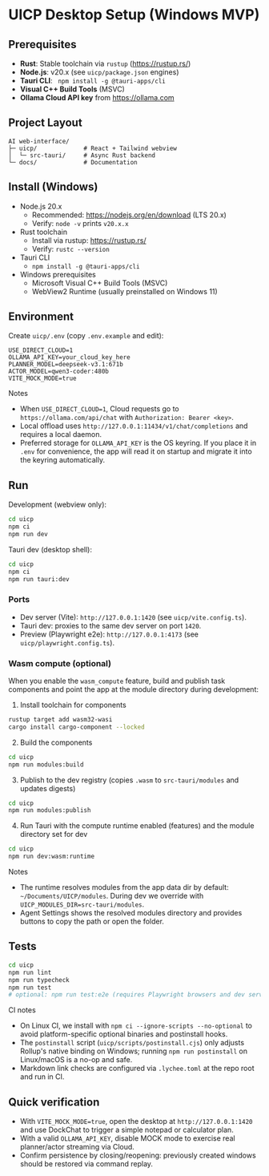 # UICP Desktop Setup (Windows MVP)

## Prerequisites
- **Rust**: Stable toolchain via `rustup` (https://rustup.rs/)
- **Node.js**: v20.x (see `uicp/package.json` engines)
- **Tauri CLI**: ` npm install -g @tauri-apps/cli`
- **Visual C++ Build Tools** (MSVC)
- **Ollama Cloud API key** from https://ollama.com

## Project Layout
```text
AI web-interface/
├─ uicp/             # React + Tailwind webview
│  └─ src-tauri/     # Async Rust backend
└─ docs/             # Documentation
```

## Install (Windows)

- Node.js 20.x
  - Recommended: https://nodejs.org/en/download (LTS 20.x)
  - Verify: `node -v` prints `v20.x.x`
- Rust toolchain
  - Install via rustup: https://rustup.rs/
  - Verify: `rustc --version`
- Tauri CLI
  - `npm install -g @tauri-apps/cli`
- Windows prerequisites
  - Microsoft Visual C++ Build Tools (MSVC)
  - WebView2 Runtime (usually preinstalled on Windows 11)

## Environment

Create `uicp/.env` (copy `.env.example` and edit):

```
USE_DIRECT_CLOUD=1
OLLAMA_API_KEY=your_cloud_key_here
PLANNER_MODEL=deepseek-v3.1:671b
ACTOR_MODEL=qwen3-coder:480b
VITE_MOCK_MODE=true
```

Notes
- When `USE_DIRECT_CLOUD=1`, Cloud requests go to `https://ollama.com/api/chat` with `Authorization: Bearer <key>`.
- Local offload uses `http://127.0.0.1:11434/v1/chat/completions` and requires a local daemon.
 - Preferred storage for `OLLAMA_API_KEY` is the OS keyring. If you place it in `.env` for convenience, the app will read it on startup and migrate it into the keyring automatically.

## Run

Development (webview only):

```bash
cd uicp
npm ci
npm run dev
```

Tauri dev (desktop shell):

```bash
cd uicp
npm ci
npm run tauri:dev
```

### Ports

- Dev server (Vite): `http://127.0.0.1:1420` (see `uicp/vite.config.ts`).
- Tauri dev: proxies to the same dev server on port `1420`.
- Preview (Playwright e2e): `http://127.0.0.1:4173` (see `uicp/playwright.config.ts`).

### Wasm compute (optional)

When you enable the `wasm_compute` feature, build and publish task components and point the app at the module directory during development:

1) Install toolchain for components

```bash
rustup target add wasm32-wasi
cargo install cargo-component --locked
```

2) Build the components

```bash
cd uicp
npm run modules:build
```

3) Publish to the dev registry (copies `.wasm` to `src-tauri/modules` and updates digests)

```bash
cd uicp
npm run modules:publish
```

4) Run Tauri with the compute runtime enabled (features) and the module directory set for dev

```bash
cd uicp
npm run dev:wasm:runtime
```

Notes
- The runtime resolves modules from the app data dir by default: `~/Documents/UICP/modules`. During dev we override with `UICP_MODULES_DIR=src-tauri/modules`.
- Agent Settings shows the resolved modules directory and provides buttons to copy the path or open the folder.

## Tests

```bash
cd uicp
npm run lint
npm run typecheck
npm run test
# optional: npm run test:e2e (requires Playwright browsers and dev server)
```

CI notes
- On Linux CI, we install with `npm ci --ignore-scripts --no-optional` to avoid platform-specific optional binaries and postinstall hooks.
- The `postinstall` script (`uicp/scripts/postinstall.cjs`) only adjusts Rollup's native binding on Windows; running `npm run postinstall` on Linux/macOS is a no-op and safe.
- Markdown link checks are configured via `.lychee.toml` at the repo root and run in CI.

## Quick verification

- With `VITE_MOCK_MODE=true`, open the desktop at `http://127.0.0.1:1420` and use DockChat to trigger a simple notepad or calculator plan.
- With a valid `OLLAMA_API_KEY`, disable MOCK mode to exercise real planner/actor streaming via Cloud.
- Confirm persistence by closing/reopening: previously created windows should be restored via command replay.
